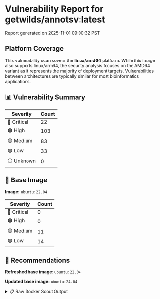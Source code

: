 # Vulnerability Report for getwilds/annotsv:latest

Report generated on 2025-11-01 09:00:32 PST

## Platform Coverage

This vulnerability scan covers the **linux/amd64** platform. While this image also supports linux/arm64, the security analysis focuses on the AMD64 variant as it represents the majority of deployment targets. Vulnerabilities between architectures are typically similar for most bioinformatics applications.

## 📊 Vulnerability Summary

| Severity | Count |
|----------|-------|
| 🔴 Critical | 22 |
| 🟠 High | 103 |
| 🟡 Medium | 83 |
| 🟢 Low | 33 |
| ⚪ Unknown | 0 |

## 🐳 Base Image

**Image:** `ubuntu:22.04`

| Severity | Count |
|----------|-------|
| 🔴 Critical | 0 |
| 🟠 High | 0 |
| 🟡 Medium | 11 |
| 🟢 Low | 14 |

## 🔄 Recommendations

**Refreshed base image:** `ubuntu:22.04`

**Updated base image:** `ubuntu:24.04`

<details>
<summary>📋 Raw Docker Scout Output</summary>

```text
Target               │  getwilds/annotsv:latest  │   22C   103H    83M    33L   
    digest             │  8c5f7fd63d55                     │                              
  Base image           │  ubuntu:22.04                     │    0C     0H    11M    14L   
  Refreshed base image │  ubuntu:22.04                     │    0C     0H     2M    12L   
                       │                                   │                  -9     -2   
  Updated base image   │  ubuntu:24.04                     │    0C     0H     2M     5L   
                       │                                   │                  -9     -9   

What's next:
    View vulnerabilities → docker scout cves getwilds/annotsv:latest
    View base image update recommendations → docker scout recommendations getwilds/annotsv:latest
    Include policy results in your quickview by supplying an organization → docker scout quickview getwilds/annotsv:latest --org <organization>
```
</details>
